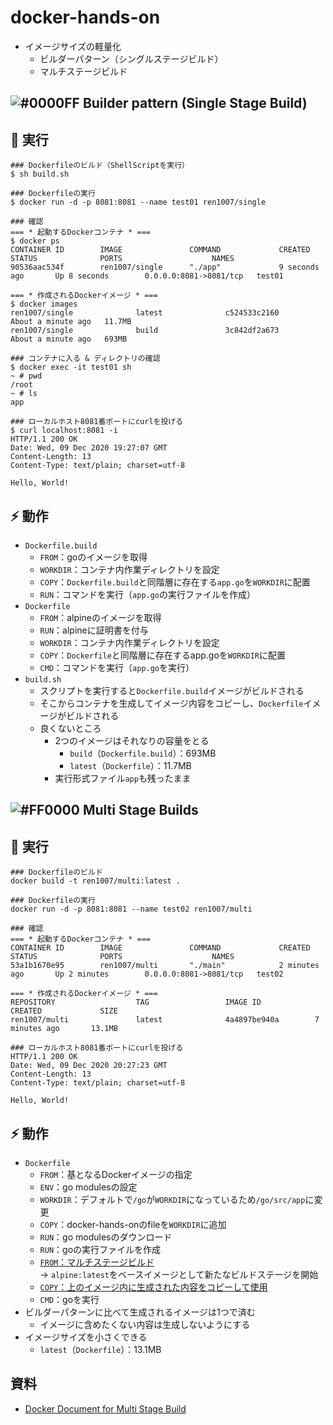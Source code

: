 # docker-hands-on
- イメージサイズの軽量化
  - ビルダーパターン（シングルステージビルド）
  - マルチステージビルド

## ![#0000FF](https://via.placeholder.com/15/0000ff/000000?text=+) __Builder pattern (Single Stage Build)__
## 🚀 実行
```
### Dockerfileのビルド（ShellScriptを実行）
$ sh build.sh
  
### Dockerfileの実行
$ docker run -d -p 8081:8081 --name test01 ren1007/single

### 確認
=== * 起動するDockerコンテナ * ===
$ docker ps
CONTAINER ID        IMAGE               COMMAND             CREATED             STATUS              PORTS                    NAMES
90536aac534f        ren1007/single      "./app"             9 seconds ago       Up 8 seconds        0.0.0.0:8081->8081/tcp   test01

=== * 作成されるDockerイメージ * ===
$ docker images
ren1007/single              latest              c524533c2160        About a minute ago   11.7MB
ren1007/single              build               3c842df2a673        About a minute ago   693MB
      
### コンテナに入る & ディレクトリの確認
$ docker exec -it test01 sh
~ # pwd
/root
~ # ls
app

### ローカルホスト8081番ポートにcurlを投げる
$ curl localhost:8081 -i
HTTP/1.1 200 OK
Date: Wed, 09 Dec 2020 19:27:07 GMT
Content-Length: 13
Content-Type: text/plain; charset=utf-8
    
Hello, World!    
```

## ⚡ 動作
- `Dockerfile.build`
  - `FROM`：goのイメージを取得
  - `WORKDIR`：コンテナ内作業ディレクトリを設定
  - `COPY`：`Dockerfile.build`と同階層に存在する`app.go`を`WORKDIR`に配置
  - `RUN`：コマンドを実行（`app.go`の実行ファイルを作成）
- `Dockerfile`
  - `FROM`：alpineのイメージを取得
  - `RUN`：alpineに証明書を付与
  - `WORKDIR`：コンテナ内作業ディレクトリを設定
  - `COPY`：`Dockerfile`と同階層に存在するapp.goを`WORKDIR`に配置
  - `CMD`：コマンドを実行（`app.go`を実行）
- `build.sh` 
  - スクリプトを実行すると`Dockerfile.build`イメージがビルドされる
  - そこからコンテナを生成してイメージ内容をコピーし、`Dockerfile`イメージがビルドされる
  - 良くないところ
    - 2つのイメージはそれなりの容量をとる
      - `build`（`Dockerfile.build`）：693MB
      - `latest`（`Dockerfile`）：11.7MB
    - 実行形式ファイル`app`も残ったまま

## ![#FF0000](https://via.placeholder.com/15/ff0000/000000?text=+) __Multi Stage Builds__
## 🚀 実行
```
### Dockerfileのビルド
docker build -t ren1007/multi:latest .

### Dockerfileの実行
docker run -d -p 8081:8081 --name test02 ren1007/multi

### 確認
=== * 起動するDockerコンテナ * ===
CONTAINER ID        IMAGE               COMMAND             CREATED             STATUS              PORTS                    NAMES
53a1b1670e95        ren1007/multi       "./main"            2 minutes ago       Up 2 minutes        0.0.0.0:8081->8081/tcp   test02

=== * 作成されるDockerイメージ * ===
REPOSITORY                  TAG                 IMAGE ID            CREATED             SIZE
ren1007/multi               latest              4a4897be940a        7 minutes ago       13.1MB

### ローカルホスト8081番ポートにcurlを投げる
HTTP/1.1 200 OK
Date: Wed, 09 Dec 2020 20:27:23 GMT
Content-Length: 13
Content-Type: text/plain; charset=utf-8

Hello, World!
```     

## ⚡ 動作
- `Dockerfile`
  - `FROM`：基となるDockerイメージの指定
  - `ENV`：go modulesの設定
  - `WORKDIR`：デフォルトで`/go`が`WORKDIR`になっているため`/go/src/app`に変更
  - `COPY`：docker-hands-onのfileを`WORKDIR`に追加
  - `RUN`：go modulesのダウンロード
  - `RUN`：goの実行ファイルを作成
  - <u>`FROM`：マルチステージビルド</u><br>
  → `alpine:latest`をベースイメージとして新たなビルドステージを開始
  - <u>`COPY`：上のイメージ内に生成された内容をコピーして使用</u>
  - `CMD`：goを実行
- ビルダーパターンに比べて生成されるイメージは1つで済む
  - イメージに含めたくない内容は生成しないようにする
- イメージサイズを小さくできる
  - `latest`（`Dockerfile`）：13.1MB

## 資料
- [Docker Document for Multi Stage Build](https://matsuand.github.io/docs.docker.jp.onthefly/develop/develop-images/multistage-build/)  